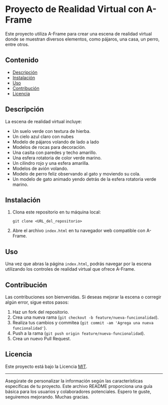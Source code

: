 # Proyecto de Realidad Virtual con A-Frame

Este proyecto utiliza A-Frame para crear una escena de realidad virtual donde se muestran diversos elementos, como pájaros, una casa, un perro, entre otros.

## Contenido

- [Descripción](#descripción)
- [Instalación](#instalación)
- [Uso](#uso)
- [Contribución](#contribución)
- [Licencia](#licencia)

## Descripción

La escena de realidad virtual incluye:

- Un suelo verde con textura de hierba.
- Un cielo azul claro con nubes
- Modelo de pájaros volando de lado a lado
- Modelos de rocas para decoración.
- Una casita con paredes y techo amarillo.
- Una esfera rotatoria de color verde marino.
- Un cilindro rojo y una esfera amarilla.
- Modelos de avión volando.
- Modelo de perro feliz observando al gato y moviendo su cola.
- Un modelo de gato animado yendo detrás de la esfera rotatoria verde marino.

## Instalación

1. Clona este repositorio en tu máquina local:

   ```
   git clone <URL_del_repositorio>
   ```

2. Abre el archivo `index.html` en tu navegador web compatible con A-Frame.

## Uso

Una vez que abras la página `index.html`, podrás navegar por la escena utilizando los controles de realidad virtual que ofrece A-Frame. 

## Contribución

Las contribuciones son bienvenidas. Si deseas mejorar la escena o corregir algún error, sigue estos pasos:

1. Haz un fork del repositorio.
2. Crea una nueva rama (`git checkout -b feature/nueva-funcionalidad`).
3. Realiza tus cambios y commitea (`git commit -am 'Agrega una nueva funcionalidad'`).
4. Push a la rama (`git push origin feature/nueva-funcionalidad`).
5. Crea un nuevo Pull Request.

## Licencia

Este proyecto está bajo la Licencia [MIT](LICENSE).

---

Asegúrate de personalizar la información según las características específicas de tu proyecto. Este archivo README proporciona una guía básica para los usuarios y colaboradores potenciales.
Espero te guste, seguiremos mejorando.
Muchas gracias.